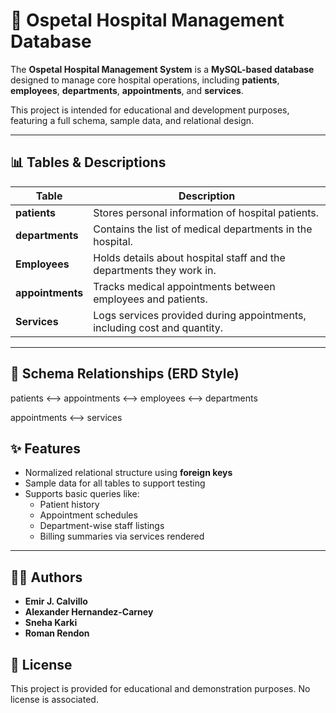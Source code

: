 # 🏥 Ospetal Hospital Management Database

The **Ospetal Hospital Management System** is a **MySQL-based database** designed to manage core hospital operations, including **patients**, **employees**, **departments**, **appointments**, and **services**.

This project is intended for educational and development purposes, featuring a full schema, sample data, and relational design.

---

## 📊 Tables & Descriptions

| Table        | Description                                                                 |
|--------------|-----------------------------------------------------------------------------|
| **patients** | Stores personal information of hospital patients.                           |
| **departments** | Contains the list of medical departments in the hospital.               |
| **Employees** | Holds details about hospital staff and the departments they work in.       |
| **appointments** | Tracks medical appointments between employees and patients.            |
| **Services** | Logs services provided during appointments, including cost and quantity.    |

---

## 🔗 Schema Relationships (ERD Style)
patients ⟷ appointments ⟷ employees ⟷ departments

appointments ⟷ services

## ✨ Features

- Normalized relational structure using **foreign keys**
- Sample data for all tables to support testing
- Supports basic queries like:
  - Patient history
  - Appointment schedules
  - Department-wise staff listings
  - Billing summaries via services rendered

---

## 👨‍💻 Authors

- **Emir J. Calvillo** 
- **Alexander Hernandez-Carney**
- **Sneha Karki**
- **Roman Rendon**

## 📝 License

This project is provided for educational and demonstration purposes. No license is associated.
